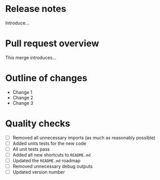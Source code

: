 # Release notes

Introduce...

# Pull request overview

This merge introduces...

# Outline of changes

- Change 1
- Change 2
- Change 3

# Quality checks

- [ ] Removed all unnecessary imports (as much as reasonably possible)
- [ ] Added units tests for the new code
- [ ] All unit tests pass
- [ ] Added all new shortcuts to `README.md`
- [ ] Updated the `README.md` roadmap
- [ ] Removed unnecessary debug outputs
- [ ] Updated version number
